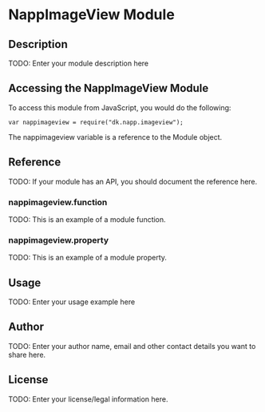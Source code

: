 # NappImageView Module

## Description

TODO: Enter your module description here

## Accessing the NappImageView Module

To access this module from JavaScript, you would do the following:

    var nappimageview = require("dk.napp.imageview");

The nappimageview variable is a reference to the Module object.

## Reference

TODO: If your module has an API, you should document
the reference here.

### nappimageview.function

TODO: This is an example of a module function.

### nappimageview.property

TODO: This is an example of a module property.

## Usage

TODO: Enter your usage example here

## Author

TODO: Enter your author name, email and other contact
details you want to share here.

## License

TODO: Enter your license/legal information here.
